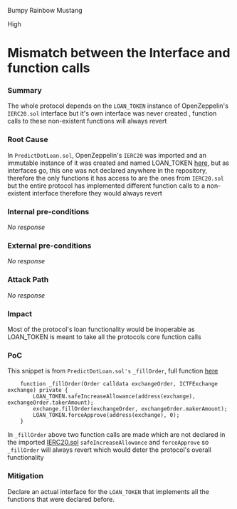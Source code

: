 Bumpy Rainbow Mustang

High

# Mismatch between the Interface and function calls

### Summary

The whole protocol depends on the `LOAN_TOKEN` instance of OpenZeppelin's `IERC20.sol` interface but it's own interface was never created , function calls to these non-existent functions will always revert

### Root Cause

In `PredictDotLoan.sol`, OpenZeppelin's `IERC20` was imported and an immutable instance of it was created and named LOAN_TOKEN [here,](https://github.com/sherlock-audit/2024-09-predict-fun/blob/main/predict-dot-loan/contracts/PredictDotLoan.sol#L8) but as interfaces go, this one was not declared anywhere in the repository, therefore the only functions it has access to are the ones from `IERC20.sol` but the entire protocol has implemented different function calls to a non-existent interface therefore they would always revert 

### Internal pre-conditions

_No response_

### External pre-conditions

_No response_

### Attack Path

_No response_

### Impact

Most of the protocol's loan functionality would be inoperable as LOAN_TOKEN is meant to take all the protocols core function calls 

### PoC

This snippet is from `PredictDotLoan.sol's`  `_fillOrder`, full function [here](https://github.com/sherlock-audit/2024-09-predict-fun/blob/main/predict-dot-loan/contracts/PredictDotLoan.sol#L935)
```solidity
    function _fillOrder(Order calldata exchangeOrder, ICTFExchange exchange) private {
        LOAN_TOKEN.safeIncreaseAllowance(address(exchange), exchangeOrder.takerAmount);
        exchange.fillOrder(exchangeOrder, exchangeOrder.makerAmount);
        LOAN_TOKEN.forceApprove(address(exchange), 0);
    }
```
In `_fillOrder` above two function calls are made which are not declared in the imported [IERC20.sol](https://github.com/openzeppelin/openzeppelin-contracts/blob/master/contracts/token/ERC20/IERC20.sol) `safeIncreaseAllowance` and `forceApprove` so `_fillOrder` will always revert which would deter the protocol's overall functionality 




### Mitigation

Declare an actual interface for the `LOAN_TOKEN` that implements all the functions that were declared before.